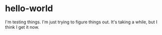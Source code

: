# hello-world
I'm testing things.
I'm just trying to figure things out. 
It's taking a while, but I think I get it now. 

